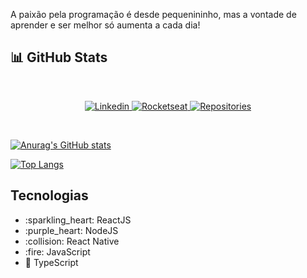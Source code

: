 <p>A paixão pela programação é desde pequenininho, mas a vontade de aprender e ser melhor só aumenta a cada dia!</p>

## 📊 GitHub Stats

<br>

<p>
  <p align="center">
    <a href="https://www.linkedin.com/in/joão-mateus-coelho/" target="blank">
      <img src="https://img.shields.io/badge/linkedin-%230077B5.svg?&style=for-the-badge&logo=linkedin&logoColor=white" alt="Linkedin">
    </a>

  <a href="https://app.rocketseat.com.br/me/mateusgcoelho" target="blank">
      <img src="https://img.shields.io/badge/rocketseat-%238257e6.svg?&style=for-the-badge" alt="Rocketseat" />
  </a>
  
  <a href="https://github.com/mateusgcoelho/repositories" target="_blank">
    <img src="https://badges.pufler.dev/repos/mateusgcoelho?style=for-the-badge&color=%23D3D3D3" alt="Repositories" />
  </a>
  </p>

</p>

<br>

<p align="center">

[![Anurag's GitHub stats](https://github-readme-stats.vercel.app/api?username=mateusgcoelho&theme=radical)](https://github-readme-stats.vercel.app/api?username=mateusgcoelho&theme=radical)

[![Top Langs](https://github-readme-stats.vercel.app/api/top-langs/?username=mateusgcoelho&layout=compact&theme=radical)](https://github.com/anuraghazra/github-readme-stats)

</p>

## Tecnologias

<ul>
  <li>:sparkling_heart: ReactJS</li>
  <li>:purple_heart: NodeJS</li>
  <li>:collision: React Native</li>
  <li>:fire: JavaScript</li>
  <li>🌌 TypeScript </li>
</ul>

<!-- ![](https://hit.yhype.me/github/profile?user_id=60991787) -->
